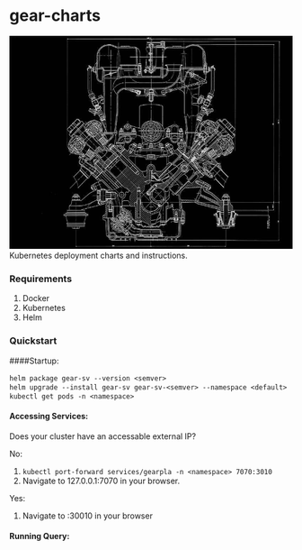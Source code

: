 # gear-charts
![blueprint](blueprint.jpg)
Kubernetes deployment charts and instructions. 

### Requirements
1) Docker
2) Kubernetes
3) Helm

### Quickstart

####Startup:
```
helm package gear-sv --version <semver>
helm upgrade --install gear-sv gear-sv-<semver> --namespace <default>
kubectl get pods -n <namespace>
```

#### Accessing Services: 

Does your cluster have an accessable external IP?

No:
1) `kubectl port-forward services/gearpla -n <namespace> 7070:3010`
2) Navigate to 127.0.0.1:7070 in your browser.

Yes:
1) Navigate to <node-external-ip>:30010 in your browser


#### Running Query:



